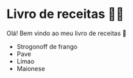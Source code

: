 # Livro de receitas :man_cook:

Olá! Bem vindo ao meu livro de receitas :chicken:

- Strogonoff de frango
- Pave
- Limao
- Maionese
